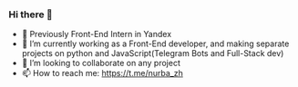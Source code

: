 ### Hi there 👋

- 🔭 Previously Front-End Intern in Yandex
- 🌱 I’m currently working as a Front-End developer, and making separate projects on python and JavaScript(Telegram Bots and Full-Stack dev)
- 👯 I’m looking to collaborate on any project
- 📫 How to reach me: https://t.me/nurba_zh
<!--
**NurbakZh/NurbakZh** is a ✨ _special_ ✨ repository because its `README.md` (this file) appears on your GitHub profile.
